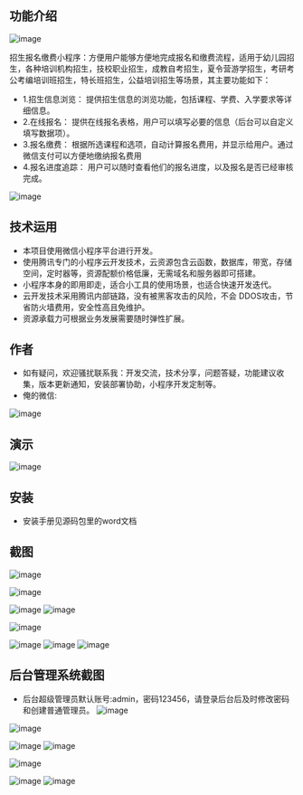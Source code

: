 ## 功能介绍 

 ![image](https://github.com/yuhuahuozhe/TurboEnrollFee/assets/91707204/87aa8de2-7dc1-450f-81c1-ce3cad4289a4)

招生报名缴费小程序：方便用户能够方便地完成报名和缴费流程，适用于幼儿园招生，各种培训机构招生，技校职业招生，成教自考招生，夏令营游学招生，考研考公考编培训班招生，特长班招生，公益培训招生等场景，其主要功能如下：
- 1.招生信息浏览： 提供招生信息的浏览功能，包括课程、学费、入学要求等详细信息。 
- 2.在线报名： 提供在线报名表格，用户可以填写必要的信息（后台可以自定义填写数据项）。 
- 3.报名缴费： 根据所选课程和选项，自动计算报名费用，并显示给用户。通过微信支付可以方便地缴纳报名费用 
- 4.报名进度追踪： 用户可以随时查看他们的报名进度，以及报名是否已经审核完成。

![image](https://github.com/yuhuahuozhe/TurboEnrollFee/assets/91707204/697e1061-cd5c-43ac-ba64-1d880a91bc0c)

## 技术运用
- 本项目使用微信小程序平台进行开发。
- 使用腾讯专门的小程序云开发技术，云资源包含云函数，数据库，带宽，存储空间，定时器等，资源配额价格低廉，无需域名和服务器即可搭建。
- 小程序本身的即用即走，适合小工具的使用场景，也适合快速开发迭代。
- 云开发技术采用腾讯内部链路，没有被黑客攻击的风险，不会 DDOS攻击，节省防火墙费用，安全性高且免维护。
- 资源承载力可根据业务发展需要随时弹性扩展。  



## 作者
- 如有疑问，欢迎骚扰联系我：开发交流，技术分享，问题答疑，功能建议收集，版本更新通知，安装部署协助，小程序开发定制等。
- 俺的微信: 
 
![image](https://github.com/yuhuahuozhe/TurboEnrollFee/assets/91707204/732e2e23-e4d0-4303-8dd6-cbd32b24c51e)



## 演示 
 ![image](https://github.com/yuhuahuozhe/TurboEnrollFee/assets/91707204/a9a5901f-3b52-4927-b3f4-03ecd8e7d01e)


## 安装

- 安装手册见源码包里的word文档 


## 截图
![image](https://github.com/yuhuahuozhe/TurboEnrollFee/assets/91707204/868c19c0-7ed0-4a9f-a10b-3c625556fa87)

![image](https://github.com/yuhuahuozhe/TurboEnrollFee/assets/91707204/11f63ef0-18df-4cb9-8091-844ff3dc954d)

![image](https://github.com/yuhuahuozhe/TurboEnrollFee/assets/91707204/9a616363-3dda-46ab-87fd-ddf88e4857df)
![image](https://github.com/yuhuahuozhe/TurboEnrollFee/assets/91707204/d78592c1-233b-46b6-956f-37fcd806007b)

![image](https://github.com/yuhuahuozhe/TurboEnrollFee/assets/91707204/b9dc1245-3f0a-401b-9623-2a377d1ef25e)

![image](https://github.com/yuhuahuozhe/TurboEnrollFee/assets/91707204/7ec2dce0-d160-4b25-acd0-283191d99b21)
![image](https://github.com/yuhuahuozhe/TurboEnrollFee/assets/91707204/1b12b137-5858-46b3-be59-de4f9028d0b2)
![image](https://github.com/yuhuahuozhe/TurboEnrollFee/assets/91707204/51a7be90-e26a-45bd-a93e-0245b3d8b7d9)


 

## 后台管理系统截图 
- 后台超级管理员默认账号:admin，密码123456，请登录后台后及时修改密码和创建普通管理员。
![image](https://github.com/yuhuahuozhe/TurboEnrollFee/assets/91707204/3c17f6d8-e062-4b57-a1d8-99215b5196ee)

![image](https://github.com/yuhuahuozhe/TurboEnrollFee/assets/91707204/b264e572-cf86-4fd4-8f2a-e242dc3ac6b2)

![image](https://github.com/yuhuahuozhe/TurboEnrollFee/assets/91707204/96ab5877-a02d-438f-b575-1356b8c7530e)
![image](https://github.com/yuhuahuozhe/TurboEnrollFee/assets/91707204/35d7f341-5b69-497c-a386-52316941d47a)

![image](https://github.com/yuhuahuozhe/TurboEnrollFee/assets/91707204/bd22beaf-c642-4712-8e7d-e9d933b869d4)

![image](https://github.com/yuhuahuozhe/TurboEnrollFee/assets/91707204/26fefbb8-25d4-4396-9330-4ab2464ad6bf)
![image](https://github.com/yuhuahuozhe/TurboEnrollFee/assets/91707204/e28a6db3-da9b-475c-8575-0a7b359a8af3)






